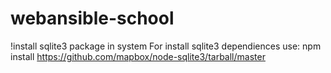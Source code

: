 # webansible-school

!install sqlite3 package in system
For install sqlite3 dependiences use: npm install https://github.com/mapbox/node-sqlite3/tarball/master
